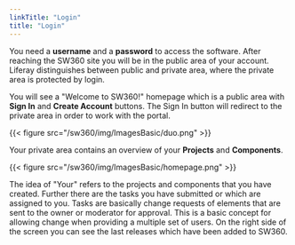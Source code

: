```yaml
---
linkTitle: "Login"
title: "Login"
---
```


You need a **username** and a **password** to access the software. After reaching the SW360 site you will be in the public area of your account. Liferay distinguishes between public and private area, where the private area is protected by login.

You will see a "Welcome to SW360!" homepage which is a public area with **Sign In** and **Create Account** buttons.
The Sign In button will redirect to the private area in order to work with the portal.

{{< figure src="/sw360/img/ImagesBasic/duo.png" >}}

Your private area contains an overview of your **Projects** and **Components**.

{{< figure src="/sw360/img/ImagesBasic/homepage.png" >}}

The idea of "Your" refers to the projects and components that you have created. Further there are the tasks you have submitted or which are assigned to you. Tasks are basically change requests of elements that are sent to the owner or moderator for approval. This is a basic concept for allowing change when providing a multiple set of users. On the right side of the screen you can see the last releases which have been added to SW360.
